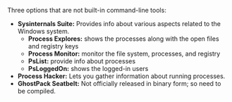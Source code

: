 Three options that are not built-in command-line tools:
- **Sysinternals Suite:** Provides info about various aspects related to the Windows system.
	- **Process Explores:** shows the processes along with the open files and registry keys
	- **Process Monitor:** monitor the file system, processes, and registry
	- **PsList:** provide info about processes
	- **PsLoggedOn:** shows the logged-in users
- **Process Hacker:** Lets you gather information about running processes.
- **GhostPack Seatbelt:** Not officially released in binary form; so need to be compiled.